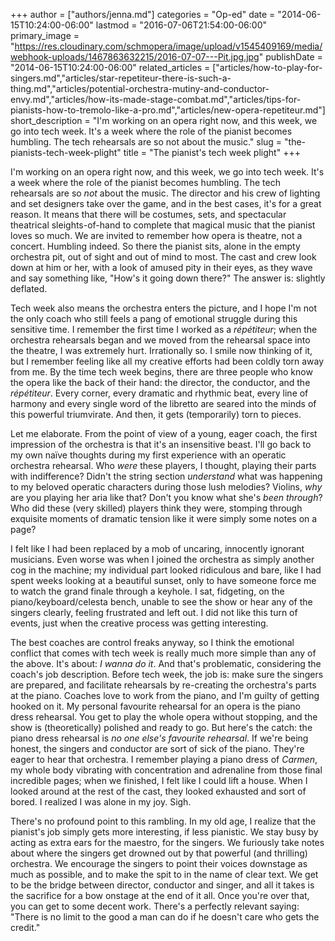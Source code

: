 +++
author = ["authors/jenna.md"]
categories = "Op-ed"
date = "2014-06-15T10:24:00-06:00"
lastmod = "2016-07-06T21:54:00-06:00"
primary_image = "https://res.cloudinary.com/schmopera/image/upload/v1545409169/media/webhook-uploads/1467863632215/2016-07-07---Pit.jpg.jpg"
publishDate = "2014-06-15T10:24:00-06:00"
related_articles = ["articles/how-to-play-for-singers.md","articles/star-repetiteur-there-is-such-a-thing.md","articles/potential-orchestra-mutiny-and-conductor-envy.md","articles/how-its-made-stage-combat.md","articles/tips-for-pianists-how-to-tremolo-like-a-pro.md","articles/new-opera-repetiteur.md"]
short_description = "I&#039;m working on an opera right now, and this week, we go into tech week. It&#039;s a week where the role of the pianist becomes humbling. The tech rehearsals are so not about the music."
slug = "the-pianists-tech-week-plight"
title = "The pianist&#039;s tech week plight"
+++

I'm working on an opera right now, and this week, we go into tech week. It's a week where the role of the pianist becomes humbling. The tech rehearsals are so _not_ about the music. The director and his crew of lighting and set designers take over the game, and in the best cases, it's for a great reason. It means that there will be costumes, sets, and spectacular theatrical sleights-of-hand to complete that magical music that the pianist loves so much. We are invited to remember how opera is theatre, not a concert. Humbling indeed. So there the pianist sits, alone in the empty orchestra pit, out of sight and out of mind to most. The cast and crew look down at him or her, with a look of amused pity in their eyes, as they wave and say something like, "How's it going down there?" The answer is: slightly deflated.

Tech week also means the orchestra enters the picture, and I hope I'm not the only coach who still feels a pang of emotional struggle during this sensitive time. I remember the first time I worked as a _répétiteur_; when the orchestra rehearsals began and we moved from the rehearsal space into the theatre, I was extremely hurt. Irrationally so. I smile now thinking of it, but I remember feeling like all my creative efforts had been coldly torn away from me. By the time tech week begins, there are three people who know the opera like the back of their hand: the director, the conductor, and the _répétiteur_. Every corner, every dramatic and rhythmic beat, every line of harmony and every single word of the libretto are seared into the minds of this powerful triumvirate. And then, it gets (temporarily) torn to pieces.

Let me elaborate. From the point of view of a young, eager coach, the first impression of the orchestra is that it's an insensitive beast. I'll go back to my own naïve thoughts during my first experience with an operatic orchestra rehearsal. Who _were_ these players, I thought, playing their parts with indifference? Didn't the string section _understand_ what was happening to my beloved operatic characters during those lush melodies? Violins, _why_ are you playing her aria like that? Don't you know what she's _been through_? Who did these (very skilled) players think they were, stomping through exquisite moments of dramatic tension like it were simply some notes on a page?

I felt like I had been replaced by a mob of uncaring, innocently ignorant musicians. Even worse was when I joined the orchestra as simply another cog in the machine; my individual part looked ridiculous and bare, like I had spent weeks looking at a beautiful sunset, only to have someone force me to watch the grand finale through a keyhole. I sat, fidgeting, on the piano/keyboard/celesta bench, unable to see the show or hear any of the singers clearly, feeling frustrated and left out. I did not like this turn of events, just when the creative process was getting interesting.

The best coaches are control freaks anyway, so I think the emotional conflict that comes with tech week is really much more simple than any of the above. It's about: _I wanna do it_. And that's problematic, considering the coach's job description. Before tech week, the job is: make sure the singers are prepared, and facilitate rehearsals by re-creating the orchestra's parts at the piano. Coaches love to work from the piano, and I'm guilty of getting hooked on it. My personal favourite rehearsal for an opera is the piano dress rehearsal. You get to play the whole opera without stopping, and the show is (theoretically) polished and ready to go. But here's the catch: the piano dress rehearsal is _no one else's favourite rehearsal_. If we're being honest, the singers and conductor are sort of sick of the piano. They're eager to hear that orchestra. I remember playing a piano dress of _Carmen_, my whole body vibrating with concentration and adrenaline from those final incredible pages; when we finished, I felt like I could lift a house. When I looked around at the rest of the cast, they looked exhausted and sort of bored. I realized I was alone in my joy. Sigh.

There's no profound point to this rambling. In my old age, I realize that the pianist's job simply gets more interesting, if less pianistic. We stay busy by acting as extra ears for the maestro, for the singers. We furiously take notes about where the singers get drowned out by that powerful (and thrilling) orchestra. We encourage the singers to point their voices downstage as much as possible, and to make the spit to in the name of clear text. We get to be the bridge between director, conductor and singer, and all it takes is the sacrifice for a bow onstage at the end of it all. Once you're over that, you can get to some decent work. There's a perfectly relevant saying: "There is no limit to the good a man can do if he doesn't care who gets the credit."
